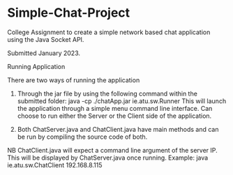 # Simple-Chat-Project
College Assignment to create a simple network based chat application using the Java Socket API.


Submitted January 2023.


Running Application

There are two ways of running the application

1. Through the jar file by using the following command within the submitted folder:
java -cp ./chatApp.jar ie.atu.sw.Runner
This will launch the application through a simple menu command line interface. Can choose
to run either the Server or the Client side of the application.

2. Both ChatServer.java and ChatClient.java have main methods and can be run by compiling
the source code of both.

NB ChatClient.java will expect a command line argument of the server IP. This will be
displayed by ChatServer.java once running.
Example: java ie.atu.sw.ChatClient 192.168.8.115
